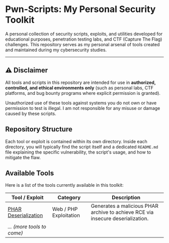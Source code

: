 # Pwn-Scripts: My Personal Security Toolkit

A personal collection of security scripts, exploits, and utilities developed for educational purposes, penetration testing labs, and CTF (Capture The Flag) challenges. This repository serves as my personal arsenal of tools created and maintained during my cybersecurity studies.

---

## ⚠️ Disclaimer

All tools and scripts in this repository are intended for use in **authorized, controlled, and ethical environments only** (such as personal labs, CTF platforms, and bug bounty programs where explicit permission is granted).

Unauthorized use of these tools against systems you do not own or have permission to test is illegal. I am not responsible for any misuse or damage caused by these scripts.

## Repository Structure

Each tool or exploit is contained within its own directory. Inside each directory, you will typically find the script itself and a dedicated `README.md` file explaining the specific vulnerability, the script's usage, and how to mitigate the flaw.

## Available Tools

Here is a list of the tools currently available in this toolkit:

| Tool / Exploit                                       | Category                  | Description                                                              |
| ---------------------------------------------------- | ------------------------- | ------------------------------------------------------------------------ |
| [PHAR Deserialization](./phar-deserialization/)      | Web / PHP Exploitation    | Generates a malicious PHAR archive to achieve RCE via insecure deserialization. |
| *... (more tools to come)* |                           |                                                                          |
